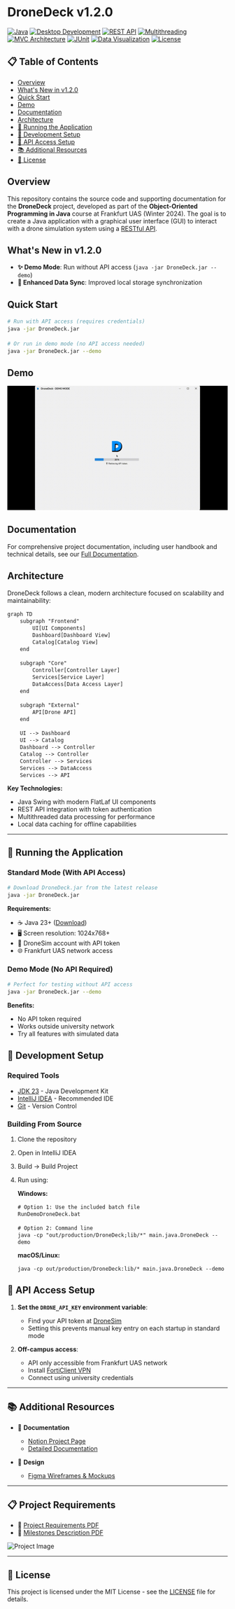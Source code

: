 # DroneDeck v1.2.0

[![Java](https://img.shields.io/badge/Java-JDK%2023-ED8B00?logo=java)](https://www.oracle.com/java/)
[![Desktop Development](https://img.shields.io/badge/Desktop-GUI%20Application-3178C6)](https://docs.oracle.com/javase/tutorial/uiswing/)
[![REST API](https://img.shields.io/badge/Backend-REST%20API%20Integration-brightgreen)](https://restfulapi.net/)
[![Multithreading](https://img.shields.io/badge/Concurrency-Multithreaded-blueviolet)](https://docs.oracle.com/javase/tutorial/essential/concurrency/)
[![MVC Architecture](https://img.shields.io/badge/Architecture-MVC%20Pattern-8A2BE2)](https://en.wikipedia.org/wiki/Model%E2%80%93view%E2%80%93controller)
[![JUnit](https://img.shields.io/badge/Testing-JUnit5-success?logo=junit5)](https://junit.org/junit5/)
[![Data Visualization](https://img.shields.io/badge/UI-Data%20Visualization-00BFFF)](https://docs.oracle.com/javase/tutorial/uiswing/components/index.html)
[![License](https://img.shields.io/badge/License-MIT-lightgrey)](LICENSE)

## 📋 Table of Contents
- [Overview](#overview)
- [What's New in v1.2.0](#whats-new-in-v120)
- [Quick Start](#quick-start)
- [Demo](#demo)
- [Documentation](#documentation)
- [Architecture](#architecture)
- [🚀 Running the Application](#-running-the-application)
- [🔧 Development Setup](#-development-setup)
- [🔑 API Access Setup](#-api-access-setup)
- [📚 Additional Resources](#-additional-resources)
- [📄 License](#-license)

## Overview

This repository contains the source code and supporting documentation for the **DroneDeck** project, developed as part of the **Object-Oriented Programming in Java** course at Frankfurt UAS (Winter 2024). The goal is to create a Java application with a graphical user interface (GUI) to interact with a drone simulation system using a [RESTful API](http://dronesim.facets-labs.com).

## What's New in v1.2.0

- **✨ Demo Mode**: Run without API access (`java -jar DroneDeck.jar --demo`)
- **🔄 Enhanced Data Sync**: Improved local storage synchronization

## Quick Start

```bash
# Run with API access (requires credentials)
java -jar DroneDeck.jar

# Or run in demo mode (no API access needed)
java -jar DroneDeck.jar --demo
```

## Demo

![DroneDeck Demo](demo/DroneDeck_Demo.gif)

## Documentation
For comprehensive project documentation, including user handbook and technical details, see our [Full Documentation](Docs.md).

## Architecture

DroneDeck follows a clean, modern architecture focused on scalability and maintainability:

```mermaid
graph TD
    subgraph "Frontend"
        UI[UI Components]
        Dashboard[Dashboard View]
        Catalog[Catalog View]
    end

    subgraph "Core"
        Controller[Controller Layer]
        Services[Service Layer]
        DataAccess[Data Access Layer]
    end

    subgraph "External"
        API[Drone API]
    end

    UI --> Dashboard
    UI --> Catalog
    Dashboard --> Controller
    Catalog --> Controller
    Controller --> Services
    Services --> DataAccess
    Services --> API
```

**Key Technologies:**
- Java Swing with modern FlatLaf UI components
- REST API integration with token authentication
- Multithreaded data processing for performance
- Local data caching for offline capabilities

---

## 🚀 Running the Application

### Standard Mode (With API Access)

```bash
# Download DroneDeck.jar from the latest release
java -jar DroneDeck.jar
```

**Requirements:**
- ☕ Java 23+ ([Download](https://www.oracle.com/java/))
- 🖥️ Screen resolution: 1024x768+
- 🔑 DroneSim account with API token
- 🌐 Frankfurt UAS network access

### Demo Mode (No API Required)

```bash
# Perfect for testing without API access
java -jar DroneDeck.jar --demo
```

**Benefits:**
- No API token required
- Works outside university network
- Try all features with simulated data

## 🔧 Development Setup

### Required Tools

- [JDK 23](https://www.oracle.com/java/technologies/javase/jdk23-archive-downloads.html) - Java Development Kit
- [IntelliJ IDEA](https://www.jetbrains.com/de-de/idea/) - Recommended IDE
- [Git](https://git-scm.com/downloads) - Version Control

### Building From Source

1. Clone the repository
2. Open in IntelliJ IDEA
3. Build → Build Project
4. Run using:

   **Windows:**
   ```
   # Option 1: Use the included batch file
   RunDemoDroneDeck.bat
   
   # Option 2: Command line
   java -cp "out/production/DroneDeck;lib/*" main.java.DroneDeck --demo
   ```

   **macOS/Linux:**
   ```
   java -cp out/production/DroneDeck:lib/* main.java.DroneDeck --demo
   ```

## 🔑 API Access Setup

1. **Set the `DRONE_API_KEY` environment variable**:
   - Find your API token at [DroneSim](http://dronesim.facets-labs.com)
   - Setting this prevents manual key entry on each startup in standard mode

2. **Off-campus access**:
   - API only accessible from Frankfurt UAS network
   - Install [FortiClient VPN](https://www.fortinet.com/de/support/product-downloads)
   - Connect using university credentials

---

## 📚 Additional Resources

- 📝 **Documentation**
  - [Notion Project Page](https://www.notion.so/zakabouj/DroneDeck-OOP-Java-Projcet-152408e5d09b8033b5aed50a06d138d8)
  - [Detailed Documentation](https://www.notion.so/zakabouj/DroneDeck-Documentation-152408e5d09b800bb222fb4f9c63cec0)
  
- 🎨 **Design**
  - [Figma Wireframes & Mockups](https://www.figma.com/design/lKYP3mLiFFFGDFb1HdLXus/DroneDeck-Mockup?node-id=80-33&t=G7z15kf5VyYzPZE0-0)

---

## 📋 Project Requirements

- 📄 [Project Requirements PDF](https://github.com/user-attachments/files/18007575/2024_winter_project_description.pdf)
- 🎯 [Milestones Description PDF](https://github.com/user-attachments/files/18007586/milestones.pdf)

![Project Image](https://github.com/user-attachments/assets/805d8c2c-a472-428c-8842-9c0fc9db3453)

---

## 📄 License

This project is licensed under the MIT License - see the [LICENSE](./LICENSE) file for details.
